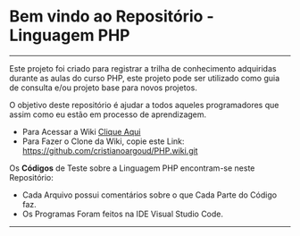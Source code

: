 # Bem vindo ao Repositório - Linguagem PHP
---
Este projeto foi criado para registrar a trilha de conhecimento adquiridas durante as aulas do curso PHP, este projeto pode ser utilizado como guia de consulta e/ou projeto base para novos projetos.

O objetivo deste repositório é ajudar a todos aqueles programadores que assim como eu estão em processo de aprendizagem.

   * Para Acessar a Wiki [Clique Aqui](https://github.com/cristianoargoud/PHP/wiki)
   * Para Fazer o Clone da Wiki, copie este Link: https://github.com/cristianoargoud/PHP.wiki.git
   
Os **Códigos** de Teste sobre a Linguagem PHP encontram-se neste Repositório:
   * Cada Arquivo possui comentários sobre o que Cada Parte do Código faz. 
   * Os Programas Foram feitos na IDE Visual Studio Code.
   
---
